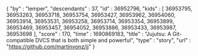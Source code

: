 {
  "by" : "lemper",
  "descendants" : 37,
  "id" : 36952796,
  "kids" : [ 36953795, 36953263, 36953718, 36953754, 36953427, 36953962, 36954060, 36953914, 36953531, 36953258, 36953714, 36953354, 36953899, 36953469, 36953457, 36954052, 36953886, 36953433, 36953987, 36953698 ],
  "score" : 170,
  "time" : 1690869183,
  "title" : "Jujutsu: A Git-compatible DVCS that is both simple and powerful",
  "type" : "story",
  "url" : "https://github.com/martinvonz/jj"
}
